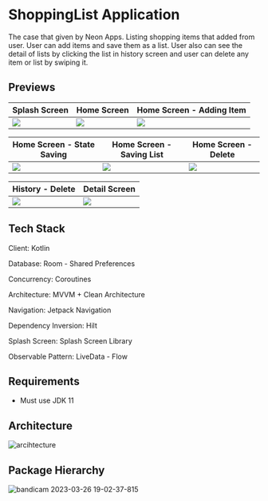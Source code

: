 
# ShoppingList Application

  The case that given by Neon Apps. Listing shopping items that added from user. User can add items and save them as a list. User also can see the detail of lists by clicking the list in history screen and user can delete any item or list by swiping it. 

## Previews

| Splash Screen | Home Screen | Home Screen - Adding Item |
| --- | --- |--- |
| ![](https://media.giphy.com/media/v1.Y2lkPTc5MGI3NjExZmFkOTFlZmM1NGQwYTIwMWM3MTkyMDdiNDZmZTg1MzQ5NjY3YzU0MiZjdD1n/6Ls4fGT9hJo921v7kp/giphy.gif) | ![](https://media.giphy.com/media/v1.Y2lkPTc5MGI3NjExODNjZWI0NTc5Y2FmMDA5MDA0ODA3OWMxMzk1Nzc4YTA2ODYwMTYyYiZjdD1n/ViAyy81YBsEl00WaVv/giphy.gif) | ![](https://media.giphy.com/media/v1.Y2lkPTc5MGI3NjExY2UyZGE5MzJhNTA1NjFiM2ZlNGZiNTkwNzNkOTc4MDQ0YTBkZGNhZCZjdD1n/ucT1KiIuLrL9yvtvy1/giphy.gif)

| Home Screen - State Saving | Home Screen - Saving List | Home Screen - Delete |
| --- | --- |--- |
| ![](https://media.giphy.com/media/v1.Y2lkPTc5MGI3NjExZDMzZjUwNTc2NGI3YzMzYTBiOGUwMDM5N2QxNTM3YmZiMzQ5Zjg5MSZjdD1n/l8GgQdRnAF55nL7ebe/giphy.gif) | ![](https://media.giphy.com/media/v1.Y2lkPTc5MGI3NjExM2MwYjAxZDVmOTJlYjU5OTY5ZDEwZjQ2MjA0ZTE5MDU3YzJmNzU1OSZjdD1n/W3a69WiCHMtTRlXQYo/giphy.gif) | ![](https://media.giphy.com/media/v1.Y2lkPTc5MGI3NjExMDc3YTEwYjVjMTlkOTdhYTdjZDQwY2JiMDVjOTA1ZGZlM2I4N2Q2NCZjdD1n/HGTgm5E4bXZwNR5j4G/giphy.gif)

| History - Delete | Detail Screen | 
| --- | --- |
| ![](https://media.giphy.com/media/v1.Y2lkPTc5MGI3NjExMWYyOWVhMjkxY2RmMjE4MDRkMGY0MGM0ZTUyOGJiMDA5NTkzZGZhOSZjdD1n/m6R6Ty58OQKflvBLn5/giphy.gif) | ![](https://media.giphy.com/media/v1.Y2lkPTc5MGI3NjExYzAzY2VkZjZiMGI2MGY4NDg3ZTdkNjU3MTkwNzhmMmNlM2ViZjk1NSZjdD1n/Q6enD1VIonqR4RfWKr/giphy.gif) | 


## Tech Stack

Client: Kotlin

Database: Room - Shared Preferences

Concurrency: Coroutines

Architecture: MVVM + Clean Architecture

Navigation: Jetpack Navigation

Dependency Inversion: Hilt

Splash Screen: Splash Screen Library

Observable Pattern: LiveData - Flow

## Requirements

- Must use JDK 11

## Architecture

![arcihtecture](https://user-images.githubusercontent.com/109312197/215129481-dfbec2d9-8932-48eb-a0a0-fa04f53326d2.png)

## Package Hierarchy
![bandicam 2023-03-26 19-02-37-815](https://user-images.githubusercontent.com/109312197/227789041-c9ef60c9-532f-4eb9-a559-2000f525ef52.jpg)


